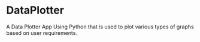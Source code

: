 # DataPlotter
A Data Plotter App Using Python that is used to plot various types of graphs based on user requirements.
